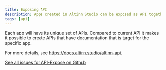 ```yaml
---
title: Exposing API
description: Apps created in Altinn Studio can be exposed as API together with GI, or only as API without any UI.
tags: [api]
---
```


Each app will have its unique set of APIs. Compared to current API it makes it possible to create APIs that
have documentation that is target for the specific app.

For more details, see https://docs.altinn.studio/altinn-api.


[See all issues for API-Expose on Github](https://github.com/Altinn/altinn-studio/labels/area%2Fapi-expose)

